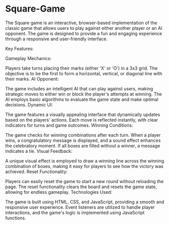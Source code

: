 # Square-Game

The Square game is an interactive, browser-based implementation of the classic game that allows users to play against either another player or an AI opponent. The game is designed to provide a fun and engaging experience through a responsive and user-friendly interface.

Key Features:

Gameplay Mechanics:

Players take turns placing their marks (either 'X' or 'O') in a 3x3 grid. The objective is to be the first to form a horizontal, vertical, or diagonal line with their marks.
AI Opponent:

The game includes an intelligent AI that can play against users, making strategic moves to either win or block the player's attempts at winning. The AI employs basic algorithms to evaluate the game state and make optimal decisions.
Dynamic UI:

The game features a visually appealing interface that dynamically updates based on the players' actions. Each move is reflected instantly, with clear indicators for turns and game outcomes.
Winning Conditions:

The game checks for winning combinations after each turn. When a player wins, a congratulatory message is displayed, and a sound effect enhances the celebratory moment. If all boxes are filled without a winner, a message indicates a tie.
Visual Feedback:

A unique visual effect is employed to draw a winning line across the winning combination of boxes, making it easy for players to see how the victory was achieved.
Reset Functionality:

Players can easily reset the game to start a new round without reloading the page. The reset functionality clears the board and resets the game state, allowing for endless gameplay.
Technologies Used:

The game is built using HTML, CSS, and JavaScript, providing a smooth and responsive user experience. Event listeners are utilized to handle player interactions, and the game's logic is implemented using JavaScript functions.
